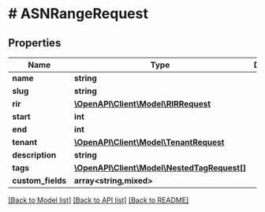 # # ASNRangeRequest

## Properties

Name | Type | Description | Notes
------------ | ------------- | ------------- | -------------
**name** | **string** |  |
**slug** | **string** |  |
**rir** | [**\OpenAPI\Client\Model\RIRRequest**](RIRRequest.md) |  |
**start** | **int** |  |
**end** | **int** |  |
**tenant** | [**\OpenAPI\Client\Model\TenantRequest**](TenantRequest.md) |  | [optional]
**description** | **string** |  | [optional]
**tags** | [**\OpenAPI\Client\Model\NestedTagRequest[]**](NestedTagRequest.md) |  | [optional]
**custom_fields** | **array<string,mixed>** |  | [optional]

[[Back to Model list]](../../README.md#models) [[Back to API list]](../../README.md#endpoints) [[Back to README]](../../README.md)
